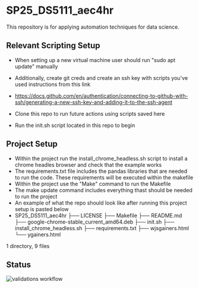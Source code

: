 # SP25_DS5111_aec4hr

This repository is for applying automation techniques for data science. 

## **Relevant Scripting Setup**


- When setting up a new virtual machine user should run "sudo apt update" manually

- Additionally, create git creds and create an ssh key with scripts you've used instructions from this link 
- https://docs.github.com/en/authentication/connecting-to-github-with-ssh/generating-a-new-ssh-key-and-adding-it-to-the-ssh-agent
- Clone this repo to run future actions using scripts saved here
- Run the init.sh script located in this repo to begin

## **Project Setup**

- Within the project run the install_chrome_headless.sh script to install a chrome headles browser and check that the example works
- The requirements.txt file includes the pandas libraries that are needed to run the code. These requirements will be executed within the makefile
- Within the project use the "Make" command to run the Makefile
- The make update command includes everything thast should be needed to run the project
- An example of what the repo should look like after running this project setup is pasted below
- SP25_DS5111_aec4hr
├── LICENSE
├── Makefile
├── README.md
├── google-chrome-stable_current_amd64.deb
├── init.sh
├── install_chrome_headless.sh
├── requirements.txt
├── wjsgainers.html
└── ygainers.html

1 directory, 9 files


## Status

![validations workflow](https://github.com/AbnerECC/SP25_DS5111/actions/workflows/validations.yml/badge.svg)
